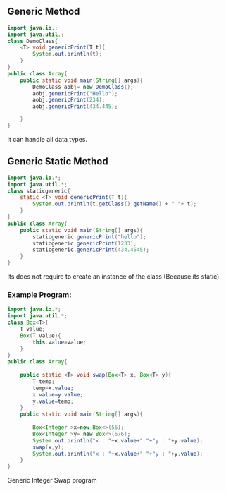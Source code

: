 ## Generic Method

```java
import java.io.;
import java.util.;
class DemoClass{
	<T> void genericPrint(T t){
		System.out.println(t);
	}
}
public class Array{
	public static void main(String[] args){
		DemoClass aobj= new DemoClass();
		aobj.genericPrint("Hello");
		aobj.genericPrint(234);
		aobj.genericPrint(434.445);

	}
}
```

It can handle all data types.

## Generic Static Method

```java
import java.io.*;
import java.util.*;
class staticgeneric{
	static <T> void genericPrint(T t){
		System.out.println(t.getClass().getName() + " "+ t);
	}
}
public class Array{
	public static void main(String[] args){
		staticgeneric.genericPrint("hello");
		staticgeneric.genericPrint(1233);
		staticgeneric.genericPrint(434.4545);
	}
}
```

Its does not require to create an instance of the class (Because its static)

### Example Program:

```java
import java.io.*;
import java.util.*;
class Box<T>{
	T value;
	Box(T value){
		this.value=value;
	}
}
public class Array{
	
	public static <T> void swap(Box<T> x, Box<T> y){
		T temp;
		temp=x.value;
		x.value=y.value;
		y.value=temp;
	}
	public static void main(String[] args){
		
		Box<Integer >x=new Box<>(56);
		Box<Integer >y= new Box<>(676);
		System.out.println("x : "+x.value+" "+"y : "+y.value);
		swap(x,y);
		System.out.println("x : "+x.value+" "+"y : "+y.value);
	}
}
```

Generic Integer Swap program 